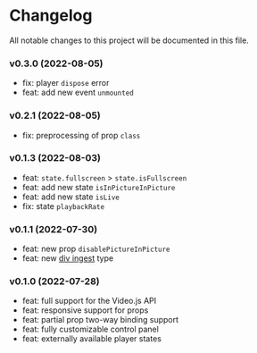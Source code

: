 # Changelog

All notable changes to this project will be documented in this file.

### v0.3.0 (2022-08-05)

- fix: player `dispose` error
- feat: add new event `unmounted`

### v0.2.1 (2022-08-05)

- fix: preprocessing of prop `class`

### v0.1.3 (2022-08-03)

- feat: `state.fullscreen` > `state.isFullscreen`
- feat: add new state `isInPictureInPicture`
- feat: add new state `isLive`
- fix: state `playbackRate`

### v0.1.1 (2022-07-30)

- feat: new prop `disablePictureInPicture`
- feat: new [div ingest](https://videojs.com/guides/embeds/#player-div-ingest) type

### v0.1.0 (2022-07-28)

- feat: full support for the Video.js API
- feat: responsive support for props
- feat: partial prop two-way binding support
- feat: fully customizable control panel
- feat: externally available player states
